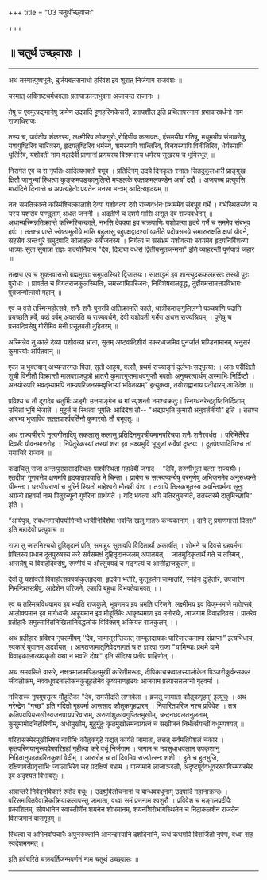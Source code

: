 +++
title = "03 चतुर्थोच्छ्वासः"

+++


## 

## ॥ चतुर्थ उच्छ्वासः ।


_________


अथ तस्मात्पुष्पभूतेः, दुर्जयबलसनाथो हरिवंश इव शूरात् निर्जगाम राजवंशः ॥

यस्मात् अविनष्टधर्मधवलाः प्रतापाक्रान्तभुवना अजायन्त राजानः ॥

तेषु च एवमुत्पद्यमानेषु क्रमेण उदपादि हूणहरिणकेसरी, प्रतापशील इति
प्रथितापरनामा प्रभाकरवर्धनो नाम राजाधिराजः ।

तस्य च, पार्वतीव शंकरस्य, लक्ष्मीरिव लोकगुरोः,रोहिणीव कलावतः, हंसमयीव
गतिषु, मधुमयीव संभाषणेषु, यशःपुष्टिरिव चारित्रस्य, हृदयतुष्टिरिव
धर्मस्य, शमस्यापि शान्तिरिव, विनयस्यापि विनीतिरिव, धैर्यस्यापि धृतिरिव,
यशोवती नाम महादेवी प्राणानां प्रणयस्य विस्रम्भस्य धर्मस्य सुखस्य च
भूमिरभूत् ॥

निसर्गत एव च स नृपतिः आदित्यभक्तो बभूव । प्रतिदिनम् उदये दिनकृतः स्नातः
सितदुकूलधारी प्राङ्मुखः क्षितौ जानुभ्यां स्थित्वा कुङ्कमपङ्कानुलिप्ते
मण्डलके रक्तकमलषण्डेन अर्चां ददौ । अजपच्च प्रत्युषसि मध्यंदिने दिनान्ते
च अपत्यहेतोः प्रयतेन मनसा मन्त्रम् आदित्यहृदयम् ॥

ततः समतिक्रान्ते कस्मिंश्चित्कालांशे देव्यां यशोवत्यां देवो राज्यवर्धनः
प्रथममेव संबभूव गर्भे । गर्भस्थितस्यैव च यस्य यशसेव पाण्डुताम् अधत्त
जननी । अदतीर्णे च दशमे मासि असूत देवं राज्यवर्धनम् ॥
अथान्यस्मिन्नतिक्रान्ते कस्मिंश्चित्काले, नभसि देवक्या इव चक्रपाणिः
यशोवत्या हृदये गर्भे च सममेव संबभूव हर्षः । ततश्च प्राप्ते
ज्येष्ठामूलीये मासि बहुलासु बहुपक्षद्वादश्यां व्यतीते प्रदोषसमये
समारुरुक्षति क्षपां यौवने, सहसैव अन्तःपुरे समुदपादि कोलाहलः स्त्रीजनस्य
। निर्गत्य च ससंभ्रमं यशोवत्याः स्वयमेव हृदयनिर्विशत्या धात्र्याः सुता
सुयात्रा राज्ञः पादयोर्निपत्य "देव, दिष्ट्या वर्धसे द्वितीयसुतजन्मना"
इति व्याहरन्ती पूर्णपात्रं जहार ॥

तत्क्षण एव च शुक्लवाससो ब्रह्ममुखाः समुपतस्थिरे द्विजातयः। साक्षाद्धर्म
इव शान्त्युदकफलहस्तः तस्थौ पुरः पुरोधाः । प्रावर्तत च विगतराजकुलस्थितिः,
समस्वामिपरिजनः, निर्विशेषबालवृद्धः, दुर्ज्ञेयमत्तामत्तप्रविभागः
पुत्रजन्मोत्सवो महान् ॥

एवं च वृत्ते तस्मिन्महोत्सवे, शनैः शनैः पुनरपि अतिक्रामति काले,
धात्रीकराङ्गुलिलग्ने पञ्चषाणि पदानि प्रयच्छति हर्षे, षष्ठं वर्षम् अवतरति
च राज्यवर्धने, देवी यशोवती गर्भेण अधत्त राज्यश्रियम् । पूणेषु च
प्रसवदिवसेषु गौरीमिव मेनी प्रसूतवती दुहितरम् ॥

अस्मिन्नेव तु काले देव्या यशोवत्या भ्राता, सुतम् अष्टवर्षदेशीयं
मकरध्वजमिव पुनर्जातं भण्डिनामानम् अनुसरं कुमारयोः अर्पितवान् ॥

एका च भुक्तवान् अभ्यन्तरगतः पिता, सुतौ आहूय, वत्सौ, प्रथमं राज्याङ्गं
दुर्लभाः सद्भृत्या: । अतः परीक्षितौ शुची विनीतौ विक्रान्तौ मालवराजपुत्रौ
भ्रातरौ कुमारगुप्तमाधवगुप्तौ भवतोः अनुचरत्वार्थम् अस्माभिः निर्दिष्टौ ।
अनयोरुपरि भवद्भ्यामपि नाम्यपरिजनसमवृत्तिभ्यां भवितव्यम्” इत्युक्त्वा,
तयोराह्वानाय प्रतीहारम् आदिदेश ॥

प्रविश्य च तौ दूरादेव चतुर्भिः अङ्गैः उत्तमाङ्गेन च गां स्पृशन्तौ
नमश्चक्रतुः। स्निग्धनरेन्द्रदृष्टिनिर्दिष्टाम् उचितां भूमिं भेजाते ।
मुहूर्तं च स्थित्वा भूपतिः आदिदेश तौ-- "अद्यप्रभृति कुमारौ अनुवर्तनीयौ"
इति । ततश्च आरभ्य भुजाविव सततपार्श्ववर्तिनौ कुमारयोः तौ बभूवतुः ॥

अथ राज्यश्रीरपि नृत्यगीतादिषु सकलासु कलासु प्रतिदिनमुपचीयमानपरिचया शनैः
शनैरवर्धत । परिमितैरेव दिवसैः यौवनमारुरोह । निपेतुरेकस्यां तस्यां शरा इव
लक्ष्यभुवि भूभुजां सर्वेषां दृष्टयः । दूतप्रेषणादिभिश्च तां ययाचिरे
राजानः ॥

कदाचित्तु राजा अन्तःपुरप्रासादस्थितः पार्श्वस्थितां महादेवीं जगाद--
"देवि, तरुणीभूता वत्सा राज्यश्रीः। एतदीया गुणवत्तेव क्षणमपि
हृदयान्नापयाति मे चिन्ता । प्रायेण च सत्स्वप्यन्येषु वरगुणेषु अभिजनमेव
अनुरुध्यन्ते धीमन्तः। धरणीधराणां च मूर्ध्नि स्थितो माहेश्वरो मौखरी वंशः
। तत्रापि तिलकभूतस्य अवन्तिवर्मणः सूनुः अग्रजो ग्रहवर्मा नाम पितुरन्यूनो
गुणैरेनां प्रार्थयते । यदि भवत्या अपि मतिरनुमन्यते, ततस्तस्मै
दातुमिच्छामि“ इति ।

“आर्यपुत्र, संवर्धनमात्रोपयोगिन्यो धात्रीनिर्विशेषा भवन्ति खलु मातरः
कन्यकानाम् । दाने तु प्रमाणमासां पितरः” इति महादेवी प्रत्युवाच ॥

राजा तु जातनिश्चयो दुहितृदानं प्रति, समाहूय सुतावपि विेदितार्थौ
अकार्षीत् । शोभने च दिवसे ग्रहवर्मणा प्रेषितस्य प्रधान दूतपुरुषस्य करे
सर्वसमक्षं दुहितृदानजलम् अपातयत् । जातमुदिकृतार्थे गते च तस्मिन् ,
आसन्नेषु च विवाहदिवसेषु, रमणीयं च औत्सुक्यदं च मङ्गल्यं च आसीद्राजकुलम्
॥

देवी तु यशोवती विवाहोत्सवपर्याकुलहृदया, हृदयेन भर्तरि, कुतूहलेन
जामातरि, स्नेहेन दुहितरि, उपचारेण निमन्त्रितस्त्रीषु, आदेशेन परिजने,
एकापि बहुधा विभक्तेवाभवत् ।।

एवं च तस्मिन्नविधवामय इव भवति राजकुले, भूषणमय इव भ्रमति परिजने,
लक्ष्मीमय इव विजृम्भमाणे महोत्सवे, आलोक्यमान इव मार्गध्वजैः आहूयमान इव
मौहूर्तिकैः आकृष्यमाण इव मनोरथैः, आजगाम विवाहदिवसः। प्रातरेव प्रतीहारैः
समुत्सारितनिखिलानिबद्धलोकं विविक्तम् अक्रियत राजकुलम् ।।

अथ प्रतीहारः प्रविश्य नृपसमीपम् ‘‘देव, जामातुरन्तिकात् ताम्बूलदायकः
पारिजातकनामा संप्राप्तः” इत्यभिधाय, स्वकारं युवानम् अदर्शयत् ।
आगतजामातृनिवेदनागतं च तं ज्ञात्वा राजा "यामिन्याः प्रथमे यामे
विवाहकालात्ययकृतो यथा न भवति दोषः" इति संदिश्य प्रतीपं प्राहिणोत् ।

अथ समवसिते वासरे, नक्षत्रमालामण्डितमुखीं करिणीमरूढः,
दीपिकाचक्रवालस्यालोकेन पिञ्जरीकुर्वन्सकलं जीवलोकम्,
नववधूवदनालोकनकुतूहलेनेव कृष्यमाणहृदयः आजगाम प्रत्यासन्नलग्नो गृहवर्मा ।।

नचिराच्च नृपमुपसृत्य मौहूर्तिका "देव, समसीदति लग्नवेला । व्रजतु जामाता
कौतुकगृहम्’ इत्यूचुः । अथ नरेन्द्रेण "गच्छ" इति गदितो गृहवर्मा आससाद
कौतुकगृहद्वारम् । निषारितपरिज नश्च प्रविवेश । तत्र
कतिपयप्रियसखीस्वजनप्रायपरिवाराम्, अरुणांशुकावगुण्ठितमुखीम्,
चन्दनधवलतनुलताम्, कुसुमामोदनिर्हारिणीम्, अधोमुखीम्, मुहुर्मुहुः
कृतमुखोन्नमनप्रयत्नं च सखीजनं निर्भर्त्सयन्तीं वधूमपश्यत् ॥

परिहासस्मेरमुखीभिश्च नारीभिः कौतुकगृहे यद्यत् कार्यते जामाता, तत्तत्
सर्वमतिपेशलं चकार । कृतपरिणयानुरूपवेषपरिग्रहां गृहीत्वा करे वधूं
निर्जगाम । जगाम च नवसुधाधवलाम् उपकृशानु निहितानुपहतहरितकुशां वेदीम् ।
आरुरोह च तां दिवमिव सज्योत्स्नः शशी । हुते च हुतभुजि,
दक्षिणावर्तप्रवृत्ताभिः ज्वालाभिरेव सह प्रदक्षिणं बभ्राम । पात्यमाने
लाजाञ्जलौ, अदृष्टपूर्ववधूवररूपविस्मयस्मेर इव अदृश्यत विभावसुः ॥

अत्रान्तरे निर्वदनविकारं रुरोद वधूः । उदश्रुविलोचनानां च बान्धववधूनाम्
उदपादि महानाक्रन्दः । परिसमापितवैवाहिकक्रियाकलापस्तु जामाता, वध्वा समं
प्रणनाम श्वशुरौ । प्रविवेश च मङ्गलप्रदीपैः प्रकाशितम्, सोपधानेन
स्वास्तीर्णेन शयनेन शोभमानम्, शयनशिरोभागस्थितेन च निद्राकलशेन राजतेन
विराजमानं वासगृहम् ॥

स्थित्वा च अभिनवोपचारैः अपुनरुक्तानि आनन्दमयानि दशदिनानि, कथं कथमपि
विसर्जितो नृपेण, वध्वा सह स्वदेशमगमत् ॥

इति हर्षचरिते चक्रवर्तिजन्मवर्णनं नाम चतुर्थ उच्छ्वासः ॥


_________


